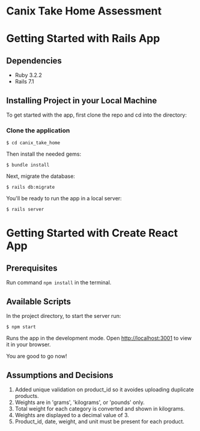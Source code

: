 # Canix Take Home Assessment

# Getting Started with Rails App

## Dependencies
  * Ruby 3.2.2
  * Rails 7.1

## Installing Project in your Local Machine

  To get started with the app, first clone the repo and cd into the directory:
  ### Clone the application
  ```
  $ cd canix_take_home
  ```

  Then install the needed gems:
  ```
  $ bundle install
  ```

  Next, migrate the database:
  ```
  $ rails db:migrate
  ```

  You'll be ready to run the app in a local server:
  ```
  $ rails server
  ```

# Getting Started with Create React App
## Prerequisites

Run command `npm install` in the terminal.

## Available Scripts

In the project directory, to start the server run:

```
$ npm start
```

Runs the app in the development mode.
Open [http://localhost:3001](http://localhost:3001) to view it in your browser.

You are good to go now!


## Assumptions and Decisions

1. Added unique validation on product_id so it avoides uploading duplicate products.
2. Weights are in 'grams', 'kilograms', or 'pounds' only.
3. Total weight for each category is converted and shown in kilograms.
4. Weights are displayed to a decimal value of 3.
5. Product_id, date, weight, and unit must be present for each product.
